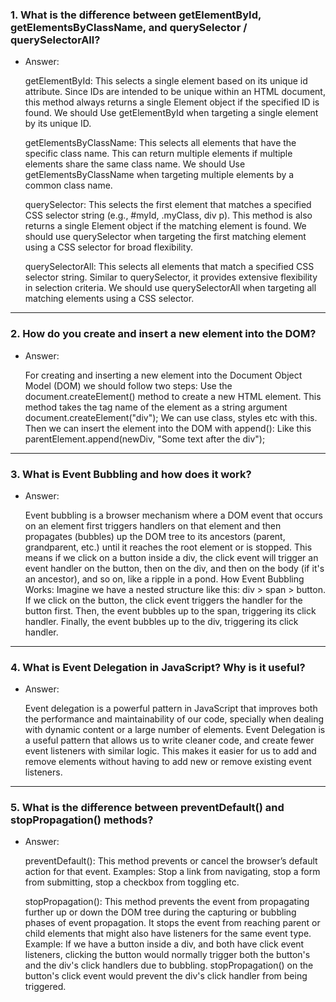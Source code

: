 ### 1. What is the difference between getElementById, getElementsByClassName, and querySelector / querySelectorAll?
- Answer:

  getElementById: This selects a single element based on its unique id attribute. Since IDs are intended to be unique within an HTML document, this method always returns a single Element object if the specified ID is found. We should Use getElementById when targeting a single element by its unique ID.

  getElementsByClassName: This selects all elements that have the specific class name. This can return multiple elements if multiple elements share the same class name. We should Use getElementsByClassName when targeting multiple elements by a common class name.

  querySelector: This selects the first element that matches a specified CSS selector string (e.g., #myId, .myClass, div p). This method is also returns a single Element object if the matching element is found. We should use querySelector when targeting the first matching element using a CSS selector for broad flexibility.

  querySelectorAll: This selects all elements that match a specified CSS selector string. Similar to querySelector, it provides extensive flexibility in selection criteria. We should use querySelectorAll when targeting all matching elements using a CSS selector.

---

### 2. How do you create and insert a new element into the DOM?
- Answer:

  For creating and inserting a new element into the Document Object Model (DOM) we should follow two steps: Use the document.createElement() method to create a new HTML element. This method takes the tag name of the element as a string argument document.createElement("div"); We can use class, styles etc with this. Then we can insert the element into the DOM with append():  Like this parentElement.append(newDiv, "Some text after the div");

---

### 3. What is Event Bubbling and how does it work?
- Answer:

  Event bubbling is a browser mechanism where a DOM event that occurs on an element first triggers handlers on that element and then propagates (bubbles) up the DOM tree to its ancestors (parent, grandparent, etc.) until it reaches the root element or is stopped. This means if we click on a button inside a div, the click event will trigger an event handler on the button, then on the div, and then on the body (if it's an ancestor), and so on, like a ripple in a pond.
How Event Bubbling Works:
Imagine we have a nested structure like this: div > span > button. If we click on the button, the click event triggers the handler for the button first. Then, the event bubbles up to the span, triggering its click handler.
Finally, the event bubbles up to the div, triggering its click handler.

---

### 4. What is Event Delegation in JavaScript? Why is it useful?
- Answer:

  Event delegation is a powerful pattern in JavaScript that improves both the performance and maintainability of our code, specially when dealing with dynamic content or a large number of elements.
Event Delegation is a useful pattern that allows us to write cleaner code, and create fewer event listeners with similar logic. This makes it easier for us to add and remove elements without having to add new or remove existing event listeners.

---

### 5. What is the difference between preventDefault() and stopPropagation() methods?
- Answer:

  preventDefault(): This method prevents or cancel the browser’s default action for that event. Examples: Stop a link from navigating, stop a form from submitting, stop a checkbox from toggling etc.

  stopPropagation(): This method prevents the event from propagating further up or down the DOM tree during the capturing or bubbling phases of event propagation. It stops the event from reaching parent or child elements that might also have listeners for the same event type. Example: If we have a button inside a div, and both have click event listeners, clicking the button would normally trigger both the button's and the div's click handlers due to bubbling. stopPropagation() on the button's click event would prevent the div's click handler from being triggered.
